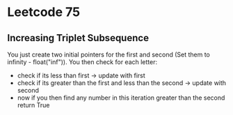 # Leetcode 75
## Increasing Triplet Subsequence
You just create two initial pointers for the first and second (Set them to infinity - float("inf")).
You then check for each letter:
- check if its less than first -> update with first
- check if its greater than the first and less than the second -> update with second
- now if you then find any number in this iteration greater than the second return True

